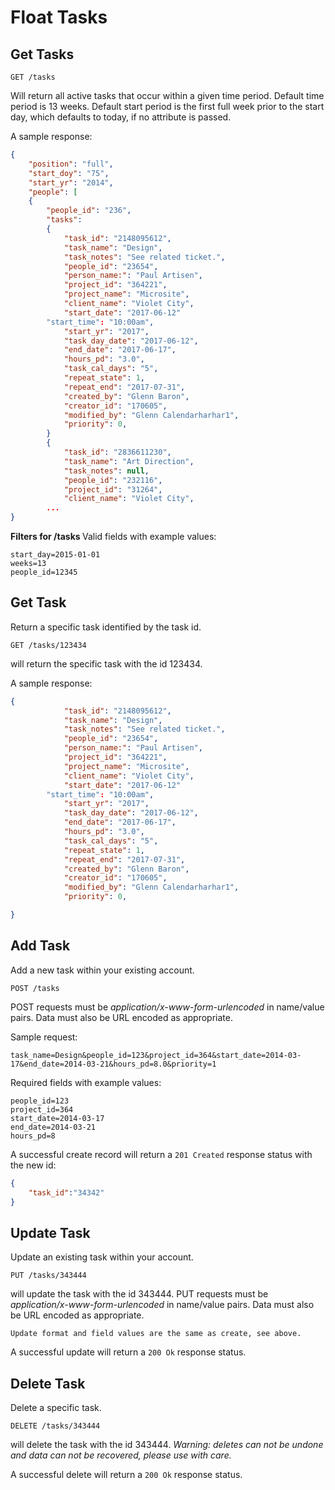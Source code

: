 Float Tasks
===========


Get Tasks
---------

	GET /tasks
Will return all active tasks that occur within a given time period. 
Default time period is 13 weeks. Default start period is the first full week prior to the start day, which defaults to today, if no attribute is passed.

    
A sample response:

```json
{
    "position": "full",
    "start_doy": "75",
    "start_yr": "2014",
    "people": [
    {
        "people_id": "236",
        "tasks":
        {
            "task_id": "2148095612",
            "task_name": "Design",
            "task_notes": "See related ticket.",
            "people_id": "23654",
            "person_name:": "Paul Artisen",
            "project_id": "364221",
            "project_name": "Microsite",
            "client_name": "Violet City",
            "start_date": "2017-06-12"
	    "start_time": "10:00am",
            "start_yr": "2017",
            "task_day_date": "2017-06-12",
            "end_date": "2017-06-17",
            "hours_pd": "3.0",
            "task_cal_days": "5",
            "repeat_state": 1,
            "repeat_end": "2017-07-31",
            "created_by": "Glenn Baron",
            "creator_id": "170605",
            "modified_by": "Glenn Calendarharhar1",
            "priority": 0,
        }
        {
            "task_id": "2836611230",
            "task_name": "Art Direction",
            "task_notes": null,
            "people_id": "232116",
            "project_id": "31264",
            "client_name": "Violet City",
        ...
}
```

<b>Filters for /tasks </b>
Valid fields with example values:

    start_day=2015-01-01
    weeks=13
    people_id=12345


Get Task
--------

Return a specific task identified by the task id.

	GET /tasks/123434
will return the specific task with the id 123434.
    
A sample response:

```json
{
            "task_id": "2148095612",
            "task_name": "Design",
            "task_notes": "See related ticket.",
            "people_id": "23654",
            "person_name:": "Paul Artisen",
            "project_id": "364221",
            "project_name": "Microsite",
            "client_name": "Violet City",
            "start_date": "2017-06-12"
	    "start_time": "10:00am",
            "start_yr": "2017",
            "task_day_date": "2017-06-12",
            "end_date": "2017-06-17",
            "hours_pd": "3.0",
            "task_cal_days": "5",
            "repeat_state": 1,
            "repeat_end": "2017-07-31",
            "created_by": "Glenn Baron",
            "creator_id": "170605",
            "modified_by": "Glenn Calendarharhar1",
            "priority": 0,

}
```

Add Task
--------

Add a new task within your existing account.

    POST /tasks
POST requests must be _application/x-www-form-urlencoded_ in name/value pairs. Data must also be URL encoded as appropriate.

Sample request:

	task_name=Design&people_id=123&project_id=364&start_date=2014-03-17&end_date=2014-03-21&hours_pd=8.0&priority=1

Required fields with example values:

    people_id=123
    project_id=364
    start_date=2014-03-17
    end_date=2014-03-21
    hours_pd=8
    
A successful create record will return a `201 Created` response status with the new id:

```json
{
	"task_id":"34342"
}
```

Update Task
-----------

Update an existing task within your account.

    PUT /tasks/343444
will update the task with the id 343444.
PUT requests must be _application/x-www-form-urlencoded_ in name/value pairs. Data must also be URL encoded as appropriate.

	Update format and field values are the same as create, see above.

A successful update will return a `200 Ok` response status.

Delete Task
-----------

Delete a specific task.

    DELETE /tasks/343444
will delete the task with the id 343444. _Warning: deletes can not be undone and data can not be recovered, please use with care._
    
A successful delete will return a `200 Ok` response status.
